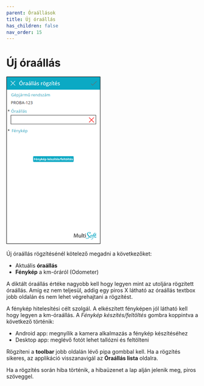 ```yaml
---
parent: Óraállások
title: Új óraállás
has_children: false
nav_order: 15
---
```


# Új óraállás

![new mileage record](static/images/NewMileageRecord.png)

Új óraállás rögzítésénél kötelező megadni a következőket:
-	Aktuális **óraállás**
-	**Fénykép** a km-óráról (Odometer)

A diktált óraállás értéke nagyobb kell hogy legyen mint az utoljára rögzített óraállás. Amíg ez nem teljesül, addig egy piros X látható az óraállás textbox jobb oldalán és nem lehet végrehajtani a rögzítést.

A fénykép hitelesítési célt szolgál. A elkészített fényképen jól látható kell hogy legyen a km-óraállás. A *Fénykép készítés/feltöltés* gombra koppintva a következő történik:
-	Android app: megnyílik a kamera alkalmazás a fénykép készítéséhez
-	Desktop app: meglévő fotót lehet tallózni és feltölteni

Rögzíteni a **toolbar** jobb oldalán lévő pipa gombbal kell. Ha a rögzítés sikeres, az applikáció visszanavigál az **Óraállás lista** oldalra.

Ha a rögzítés során hiba történik, a hibaüzenet a lap alján jelenik meg, piros szöveggel.
